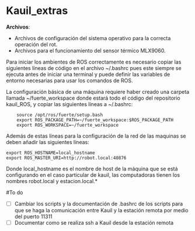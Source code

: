 Kauil_extras
============

**Archivos**:

-  Archivos de configuración del sistema operativo para la correcta operación del rot.
-  Archivos para el funcionamiento del sensor térmico MLX9060.


Para iniciar los ambientes de ROS correctamente es necesario copiar las
siguientes líneas de código en el archivo ~/.bashrc pues este siempre se
ejecuta antes de iniciar una terminal y puede definir las variables de
entorno necesarias para usar los comandos de ROS.

La configuración básica de una máquina requiere haber creado una carpeta
llamada ~/fuerte_workspace donde estará todo el código del repositorio
kauil_ROS, y copiar las siguientes líneas a ~/.bashrc:

        source /opt/ros/fuerte/setup.bash
        export ROS_PACKAGE_PATH=~/fuerte_workspace:$ROS_PACKAGE_PATH
        export ROS_WORKSPACE=~/fuerte_workspace

Además de estas líneas para la configuración de la red de las maquinas se
deben añadir las siguientes líneas:

    

    export ROS_HOSTNAME=local_hostname
    export ROS_MASTER_URI=http://robot.local:40876

Donde local_hostname es el nombre de host de la máquina que se está configurando
en el caso particular de kauil, las computadoras tienen los nombres robot.local y estacion.local.*

#To do

- [ ] Cambiar los scripts y la documentación de .bashrc de los scripts para que se haga la comunicación entre Kauil y la estación remota por medio del puerto 11311
- [ ] Documentar como se realiza ssh a Kauil desde la estación remota 
